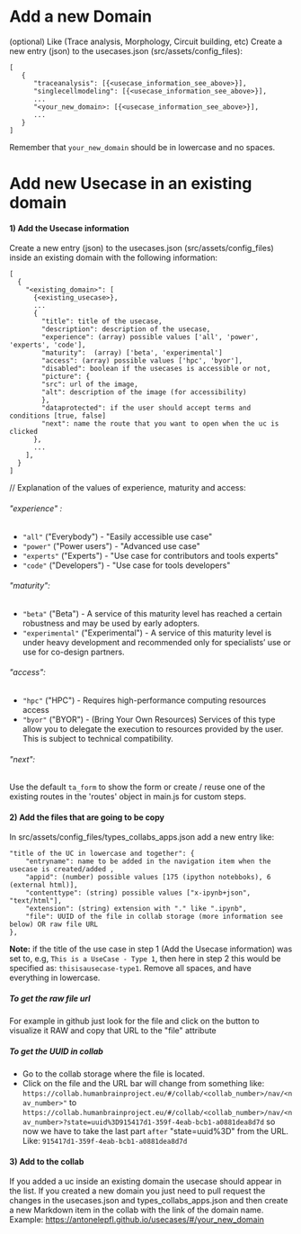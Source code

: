 # Add a new Domain

(optional) Like (Trace analysis, Morphology, Circuit building, etc)
Create a new entry (json) to the usecases.json (src/assets/config_files):
```
[
   {
      "traceanalysis": [{<usecase_information_see_above>}],
      "singlecellmodeling": [{<usecase_information_see_above>}],
      ...
      "<your_new_domain>: [{<usecase_information_see_above>}],
      ...
   }
]
```
Remember that `your_new_domain` should be in lowercase and no spaces.
# Add new Usecase in an existing domain

#### 1) Add the Usecase information
Create a new entry (json) to the usecases.json (src/assets/config_files) inside an existing domain with the following information:
```
[
  {
    "<existing_domain>": [
      {<existing_usecase>},
      ...
      {
        "title": title of the usecase,
        "description": description of the usecase,
        "experience": (array) possible values ['all', 'power', 'experts', 'code'],
        "maturity":  (array) ['beta', 'experimental']
        "access": (array) possible values ['hpc', 'byor'],
        "disabled": boolean if the usecases is accessible or not,
        "picture": {
        "src": url of the image,
        "alt": description of the image (for accessibility)
        },
        "dataprotected": if the user should accept terms and conditions [true, false]
        "next": name the route that you want to open when the uc is clicked
      },
      ...
    ],
  }
]
```

// Explanation of the values of experience, maturity and access:
###### "experience" :
* `"all"` ("Everybody") - "Easily accessible use case"
* `"power"` ("Power users") - "Advanced use case"
* `"experts"` ("Experts") - "Use case for contributors and tools experts"
* `"code"` ("Developers") - "Use case for tools developers"
 
###### "maturity":
* `"beta"` ("Beta") - A service of this maturity level has reached a certain robustness and may be used by early adopters.
* `"experimental"` ("Experimental") - A service of this maturity level is under heavy development and recommended only for specialists’ use or use for co-design partners.
###### "access":
* `"hpc"` ("HPC") - Requires high-performance computing resources access
* `"byor"` ("BYOR") - (Bring Your Own Resources) Services of this type allow you to delegate the execution to resources provided by the user. This is subject to technical compatibility.
###### "next":
Use the default `ta_form` to show the form or create / reuse one of the existing routes in the 'routes' object in main.js for custom steps.

#### 2) Add the files that are going to be copy
In src/assets/config_files/types_collabs_apps.json add a new entry like:
```
"title of the UC in lowercase and together": {
    "entryname": name to be added in the navigation item when the usecase is created/added ,
    "appid": (number) possible values [175 (ipython notebboks), 6 (external html)],
    "contenttype": (string) possible values ["x-ipynb+json", "text/html"],
    "extension": (string) extension with "." like ".ipynb",
    "file": UUID of the file in collab storage (more information see below) OR raw file URL
},
```
**Note:** if the title of the use case in step 1 (Add the Usecase information) was set to, e.g, `This is a UseCase - Type 1`, then here in step 2 this would be specified as: `thisisausecase-type1`. Remove all spaces, and have everything in lowercase.

##### To get the raw file url
For example in github just look for the file and click on the button to visualize it RAW and copy that URL to the "file" attribute
 
##### To get the UUID in collab
* Go to the collab storage where the file is located.
* Click on the file and the URL bar will change from something like:
    `https://collab.humanbrainproject.eu/#/collab/<collab_number>/nav/<nav_number>"`
    to
    `https://collab.humanbrainproject.eu/#/collab/<collab_number>/nav/<nav_number>?state=uuid%3D915417d1-359f-4eab-bcb1-a0881dea8d7d`
    so now we have to take the last part `after` "state=uuid%3D" from the URL. Like:
    `915417d1-359f-4eab-bcb1-a0881dea8d7d`

#### 3) Add to the collab
If you added a uc inside an existing domain the usecase should appear in the list.
If you created a new domain you just need to pull request the changes in the usecases.json and types_collabs_apps.json and then create a new Markdown item in the collab with the link of the domain name. 
Example: https://antonelepfl.github.io/usecases/#/your_new_domain
